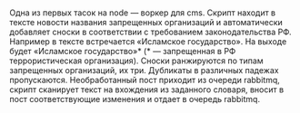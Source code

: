 #
Одна из первых тасок на node — воркер для cms. Скрипт находит в тексте новости названия запрещенных организаций и автоматически добавляет сноски в соответствии с требованием законодательства РФ. Например в тексте встречается «Исламское государство». На выходе будет «Исламское государство»* (* — запрещенная в РФ террористическая организация). Сноски ранжируются по типам запрещенных организаций, их три. Дубликаты в различных падежах пропускаются. Необработанный пост приходит из очереди rabbitmq, скрипт сканирует текст на вхождения из заданного словаря, вносит в пост соответствующие изменения и отдает в очередь rabbitmq.
